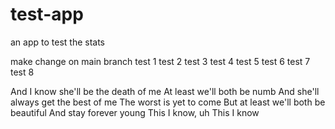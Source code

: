 # test-app
an app to test the stats

make change on main branch
test 1
test 2
test 3
test 4
test 5
test 6
test 7
test 8

And I know she'll be the death of me
At least we'll both be numb
And she'll always get the best of me
The worst is yet to come
But at least we'll both be beautiful
And stay forever young
This I know, uh
This I know
